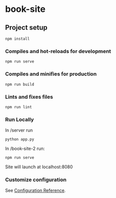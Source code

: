 # book-site

## Project setup
```
npm install
```

### Compiles and hot-reloads for development
```
npm run serve
```

### Compiles and minifies for production
```
npm run build
```

### Lints and fixes files
```
npm run lint
```

### Run Locally
In /server run
```
python app.py
```
In /book-site-2 run:
```
npm run serve
```
Site will launch at localhost:8080



### Customize configuration
See [Configuration Reference](https://cli.vuejs.org/config/).
